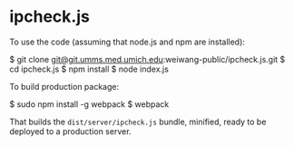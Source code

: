 # ipcheck.js

To use the code (assuming that node.js and npm are installed):

   $ git clone git@git.umms.med.umich.edu:weiwang-public/ipcheck.js.git
   $ cd ipcheck.js
   $ npm install
   $ node index.js

To build production package:

   $ sudo npm install -g webpack
   $ webpack

That builds the `dist/server/ipcheck.js` bundle, minified, ready to be deployed to a production server.